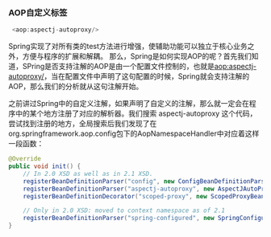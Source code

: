 
### AOP自定义标签

```java
 <aop:aspectj-autoproxy/>
```


Spring实现了对所有类的test方法进行增强，使辅助功能可以独立于核心业务之外，方便与程序的扩展和解耦。 
那么，Spring是如何实现AOP的呢？首先我们知道，SPring是否支持注解的AOP是由一个配置文件控制的，也就是<aop:aspectj-autoproxy/>，当在配置文件中声明了这句配置的时候，Spring就会支持注解的AOP，那么我们的分析就从这句注解开始。


之前讲过Spring中的自定义注解，如果声明了自定义的注解，那么就一定会在程序中的某个地方注册了对应的解析器。我们搜索 aspectj-autoproxy 这个代码，尝试找到注册的地方，全局搜索后我们发现了在org.springframework.aop.config包下的AopNamespaceHandler中对应着这样一段函数：


```java
@Override
public void init() {
    // In 2.0 XSD as well as in 2.1 XSD.
    registerBeanDefinitionParser("config", new ConfigBeanDefinitionParser());
    registerBeanDefinitionParser("aspectj-autoproxy", new AspectJAutoProxyBeanDefinitionParser());
    registerBeanDefinitionDecorator("scoped-proxy", new ScopedProxyBeanDefinitionDecorator());

    // Only in 2.0 XSD: moved to context namespace as of 2.1
    registerBeanDefinitionParser("spring-configured", new SpringConfiguredBeanDefinitionParser());
}
```